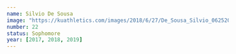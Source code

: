 ```yaml
---
name: Silvio De Sousa
image: "https://kuathletics.com/images/2018/6/27/De_Sousa_Silvio_06252018.jpg?width=182&height=250&mode=crop&anchor=topcenter"
number: 22
status: Sophomore
year: [2017, 2018, 2019]
---
```

